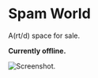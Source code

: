 # Spam World

A(rt/d) space for sale.

**Currently offline.**

![Screenshot.](https://netplasticism.com/images/screenshot-1024x768-513.jpg)
